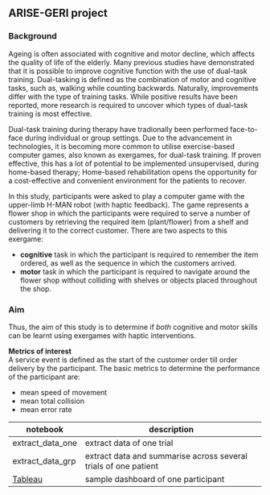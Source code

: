 ## ARISE-GERI project

### Background
Ageing is often associated with cognitive and motor decline, which affects the quality of life of the elderly. Many previous studies have demonstrated that it is possible to improve cognitive function with the use of dual-task training. Dual-tasking is defined as the combination of motor and cognitive tasks, such as, walking while counting backwards. Naturally, improvements differ with the type of training tasks. While positive results have been reported, more research is required to uncover which types of dual-task training is most effective. 

Dual-task training during therapy have tradionally been performed face-to-face during individual or group settings. Due to the advancement in technologies, it is becoming more common to utilise exercise-based computer games, also known as exergames, for dual-task training. If proven effective, this has a lot of potential to be implemented unsupervised, during home-based therapy; Home-based rehabilitation opens the opportunity for a cost-effective and convenient environment for the patients to recover. 

In this study, participants were asked to play a computer game with the upper-limb H-MAN robot (with haptic feedback). The game represents a flower shop in which the participants were required to serve a number of customers by retrieving the required item (plant/flower) from a shelf and delivering it to the correct customer. There are two aspects to this exergame:
- **cognitive** task in which the participant is required to remember the item ordered, as well as the sequence in which the customers arrived.
- **motor** task in which the participant is required to navigate around the flower shop without colliding with shelves or objects placed throughout the shop.

### Aim
Thus, the aim of this study is to determine if *both* cognitive and motor skills can be learnt using exergames with haptic interventions. 

**Metrics of interest**
<br> A service event is defined as the start of the customer order till order delivery by the participant. The basic metrics to determine the performance of the participant are: 
- mean speed of movement 
- mean total collision
- mean error rate 


| notebook                | description |
|-------------------------|--------------|
| extract_data_one        | extract data of one trial        |
| extract_data_grp        | extract data and summarise across several trials of one patient        |
| [Tableau](https://public.tableau.com/app/profile/sook.yee/viz/ARISE_GERI_sample_participant/Dashboard?publish=yes)        | sample dashboard of one participant      |



